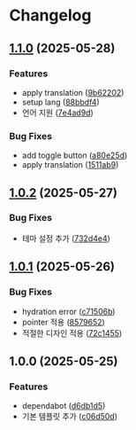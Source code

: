 # Changelog

## [1.1.0](https://github.com/MontyCoder0701/nextjs-starter/compare/v1.0.2...v1.1.0) (2025-05-28)


### Features

* apply translation ([9b62202](https://github.com/MontyCoder0701/nextjs-starter/commit/9b62202a00e928b8ff97d6b00df5d667f23711a9))
* setup lang ([88bbdf4](https://github.com/MontyCoder0701/nextjs-starter/commit/88bbdf42e0ea18da57d4a6607745aaae135425b2))
* 언어 지원 ([7e4ad9d](https://github.com/MontyCoder0701/nextjs-starter/commit/7e4ad9d681a630f77e79b22bc8a3b5c99f0d5179))


### Bug Fixes

* add toggle button ([a80e25d](https://github.com/MontyCoder0701/nextjs-starter/commit/a80e25d1856d65a62b68732fcc6ac059f20b9805))
* apply translation ([1511ab9](https://github.com/MontyCoder0701/nextjs-starter/commit/1511ab96555ac37bb0313662f6a15fb469566094))

## [1.0.2](https://github.com/MontyCoder0701/nextjs-starter/compare/v1.0.1...v1.0.2) (2025-05-27)


### Bug Fixes

* 테마 설정 추가 ([732d4e4](https://github.com/MontyCoder0701/nextjs-starter/commit/732d4e4fa621b4bc88623e5d1a60b2b7aa46b3fd))

## [1.0.1](https://github.com/MontyCoder0701/nextjs-starter/compare/v1.0.0...v1.0.1) (2025-05-26)


### Bug Fixes

* hydration error ([c71506b](https://github.com/MontyCoder0701/nextjs-starter/commit/c71506b251c852206234688cd41a91810527f3e6))
* pointer 적용 ([8579652](https://github.com/MontyCoder0701/nextjs-starter/commit/8579652f1d67fa044a9784dbff686916e59c2575))
* 적절한 디자인 적용 ([72c1455](https://github.com/MontyCoder0701/nextjs-starter/commit/72c1455b58a19d6dcb6b79a74cb55e44ff77f7f3))

## 1.0.0 (2025-05-25)


### Features

* dependabot ([d6db1d5](https://github.com/MontyCoder0701/nextjs-starter/commit/d6db1d5d11ecbda247479e340f73a139c07db870))
* 기본 템플릿 추가 ([c06d50d](https://github.com/MontyCoder0701/nextjs-starter/commit/c06d50da4c986b80c0cdf8a111fae9e0170db3dd))
